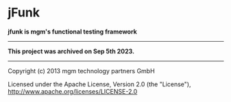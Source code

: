 # jFunk

**jfunk is mgm's functional testing framework**

---

**This project was archived on Sep 5th 2023.**

---


Copyright (c) 2013 mgm technology partners GmbH

Licensed under the Apache License, Version 2.0 (the "License"),
http://www.apache.org/licenses/LICENSE-2.0
